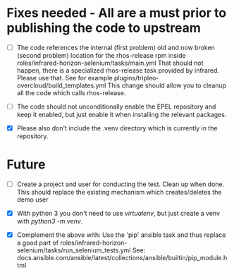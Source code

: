 # Fixes needed - All are a must prior to publishing the code to upstream

- [ ] The code references the internal (first problem) old and now broken (second
problem) location for the rhos-release rpm inside 
roles/infrared-horizon-selenium/tasks/main.yml
That should not happen, there is a specialized rhos-release task provided by
infrared. Please use that. See for example
plugins/tripleo-overcloud/build_templates.yml
This change should allow you to cleanup all the code which calls rhos-release.

- [ ] The code should not unconditionally enable the EPEL repository and keep it
enabled, but just enable it when installing the relevant packages.

- [x] Please also don't include the .venv directory which is currently in the
repository.

# Future

- [ ] Create a project and user for conducting the test. Clean up when done.
This should replace the existing mechanism which creates/deletes the demo user

- [x] With python 3 you don't need to use *virtualenv*, but just
create a venv with *python3 -m venv*.

- [x] Complement the above with: Use the 'pip' ansible task and thus replace a
good part of roles/infrared-horizon-selenium/tasks/run_selenium_tests.yml
See:
docs.ansible.com/ansible/latest/collections/ansible/builtin/pip_module.html
